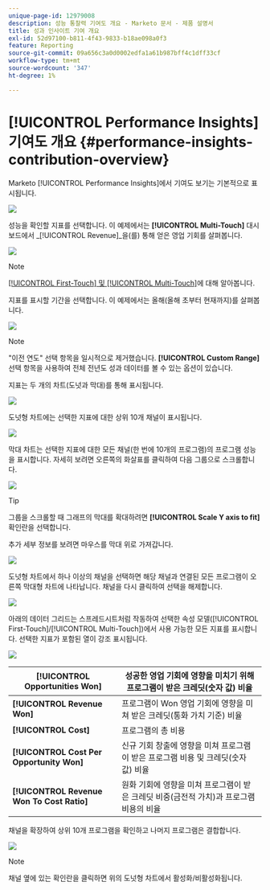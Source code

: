 ```yaml
---
unique-page-id: 12979008
description: 성능 통찰력 기여도 개요 - Marketo 문서 - 제품 설명서
title: 성과 인사이트 기여 개요
exl-id: 52d97100-b811-4f43-9833-b18ae098a0f3
feature: Reporting
source-git-commit: 09a656c3a0d0002edfa1a61b987bff4c1dff33cf
workflow-type: tm+mt
source-wordcount: '347'
ht-degree: 1%

---
```


# [!UICONTROL Performance Insights] 기여도 개요 {#performance-insights-contribution-overview}

Marketo [!UICONTROL Performance Insights]에서 기여도 보기는 기본적으로 표시됩니다.

![](assets/one-1.png)

성능을 확인할 지표를 선택합니다. 이 예제에서는 **[!UICONTROL Multi-Touch]** 대시보드에서 _[!UICONTROL Revenue]_을(를) 통해 얻은 영업 기회를 살펴봅니다.

![](assets/2.png)

>[!NOTE]
>
>[[!UICONTROL First-Touch] 및 [!UICONTROL Multi-Touch]](/help/marketo/product-docs/reporting/revenue-cycle-analytics/revenue-tools/attribution/understanding-attribution.md)에 대해 알아봅니다.

지표를 표시할 기간을 선택합니다. 이 예제에서는 올해(올해 초부터 현재까지)를 살펴봅니다.

![](assets/3-1.png)

>[!NOTE]
>
>&quot;이전 연도&quot; 선택 항목을 일시적으로 제거했습니다. **[!UICONTROL Custom Range]** 선택 항목을 사용하여 전체 전년도 성과 데이터를 볼 수 있는 옵션이 있습니다.

지표는 두 개의 차트(도넛과 막대)를 통해 표시됩니다.

![](assets/four.png)

도넛형 차트에는 선택한 지표에 대한 상위 10개 채널이 표시됩니다.

![](assets/5-1.png)

막대 차트는 선택한 지표에 대한 모든 채널(한 번에 10개의 프로그램)의 프로그램 성능을 표시합니다. 자세히 보려면 오른쪽의 화살표를 클릭하여 다음 그룹으로 스크롤합니다.

![](assets/six.png)

>[!TIP]
>
>그룹을 스크롤할 때 그래프의 막대를 확대하려면 **[!UICONTROL Scale Y axis to fit]** 확인란을 선택합니다.

추가 세부 정보를 보려면 마우스를 막대 위로 가져갑니다.

![](assets/seven.png)

도넛형 차트에서 하나 이상의 채널을 선택하면 해당 채널과 연결된 모든 프로그램이 오른쪽 막대형 차트에 나타납니다. 채널을 다시 클릭하여 선택을 해제합니다.

![](assets/eight.png)

아래의 데이터 그리드는 스프레드시트처럼 작동하여 선택한 속성 모델([!UICONTROL First-Touch]/[!UICONTROL Multi-Touch])에서 사용 가능한 모든 지표를 표시합니다. 선택한 지표가 포함된 열이 강조 표시됩니다.

![](assets/9.png)

| **[!UICONTROL Opportunities Won]** | 성공한 영업 기회에 영향을 미치기 위해 프로그램이 받은 크레딧(숫자 값) 비율 |
|---|---|
| **[!UICONTROL Revenue Won]** | 프로그램이 Won 영업 기회에 영향을 미쳐 받은 크레딧(통화 가치 기준) 비율 |
| **[!UICONTROL Cost]** | 프로그램의 총 비용 |
| **[!UICONTROL Cost Per Opportunity Won]** | 신규 기회 창출에 영향을 미쳐 프로그램이 받은 프로그램 비용 및 크레딧(숫자 값) 비율 |
| **[!UICONTROL Revenue Won To Cost Ratio]** | 원화 기회에 영향을 미쳐 프로그램이 받은 크레딧 비중(금전적 가치)과 프로그램 비용의 비율 |

채널을 확장하여 상위 10개 프로그램을 확인하고 나머지 프로그램은 결합합니다.

![](assets/10.png)

>[!NOTE]
>
>채널 옆에 있는 확인란을 클릭하면 위의 도넛형 차트에서 활성화/비활성화됩니다.
